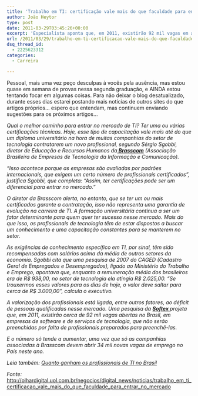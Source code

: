 ```yaml
---
title: 'Trabalho em TI: certificação vale mais do que faculdade para entrar no mercado'
author: João Heytor
type: post
date: 2011-03-29T03:45:26+00:00
excerpt: 'Especialista aponta que, em 2011, existirão 92 mil vagas em aberto no setor, que não serão preenchidas por falta de pessoas qualificadas '
url: /2011/03/29/trabalho-em-ti-certificacao-vale-mais-do-que-faculdade-para-entrar-no-mercado/
dsq_thread_id:
  - 2225623312
categories:
  - Carreira

---
```

Pessoal, mais uma vez peço desculpas à vocês pela ausência, mas estou quase em semana de provas nessa segunda graduação, e AINDA estou tentando focar em algumas coisas. Para não deixar o blog desatualizado, durante esses dias estarei postando mais notícias de outros sites do que artigos próprios&#8230; espero que entendam, mas continuem enviando sugestões para os próximos artigos&#8230;

_Qual o melhor caminho para entrar no mercado de TI? Ter uma ou várias certificações técnicas. Hoje, esse tipo de capacitação vale mais até do que um diploma universitário na hora de muitas companhias do setor de tecnologia contratarem um novo profissional, segundo Sérgio Sgobbi, diretor de Educação e Recursos Humanos da<a href="http://www.brasscom.org.br/" target="_blank"><strong> Brasscom</strong></a> (Associação Brasileira de Empresas de Tecnologia da Informação e Comunicação)._

 _“Isso acontece porque as empresas são avaliadas por padrões internacionais, que exigem um certo número de profissionais certificados”, justifica Sgobbi, que completa: “Assim, ter certificações pode ser um diferencial para entrar no mercado.”_

 _O diretor da Brasscom alerta, no entanto, que se ter um ou mais certificados garante a contratação, isso não representa uma garantia de evolução na carreira de TI. A formação universitária continua a ser um fator determinante para quem quer ter sucesso nesse mercado. Mais do que isso, os profissionais de tecnologia têm de estar dispostos a buscar um conhecimento e uma capacitação constantes para se manterem no setor._

 _As exigências de conhecimento específico em TI, por sinal, têm sido recompensadas com salários acima da média de outros setores da economia. Sgobbi cita que uma pesquisa de 2007 do CAGED (Cadastro Geral de Empregados e Desempregados), ligado ao Ministério do Trabalho e Emprego, apontava que, enquanto a remuneração média dos brasileiros era de R$ 938,00, no setor de tecnologia ela atingia R$ 2.025,00. “Se trouxermos esses valores para os dias de hoje, o valor deve saltar para cerca de R$ 3.000,00”, calcula o executivo._

 _A valorização dos profissionais está ligada, entre outros fatores, ao déficit de pessoas qualificadas nesse mercado. Uma pesquisa da <a href="http://www.softex.br/_home/default.asp" target="_blank" class="broken_link"><strong>Softex </strong></a>projeta que, em 2011, existirão cerca de 92 mil vagas abertas no Brasil, em empresas de software e de serviços de tecnologia, que não serão preenchidas por falta de profissionais preparados para preenchê-las._

 _E o número só tende a aumentar, uma vez que só as companhias associadas à Brasscom devem abrir 34 mil novas vagas de emprego no País neste ano._

_Leia também: <a href="http://olhardigital.uol.com.br/negocios/digital_news/noticias/profissionais_de_ti_com_mestrado_ganham_cerca_de_r_92_mil_no_brasil" target="_blank">Quanto ganham os profissionais de TI no Brasil </a>_

_Fonte:_ <a href="http://olhardigital.uol.com.br/negocios/digital_news/noticias/trabalho_em_ti_certificacao_vale_mais_do_que_faculdade_para_entrar_no_mercado" target="_blank">http://olhardigital.uol.com.br/negocios/digital_news/noticias/trabalho_em_ti_certificacao_vale_mais_do_que_faculdade_para_entrar_no_mercado</a>